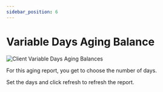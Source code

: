 ```yaml
---
sidebar_position: 6
---
```


# Variable Days Aging Balance

![Client Variable Days Aging Balances](/img/screenshots/variable_aging_balance.PNG) 

For this aging report, you get to choose the number of days.

Set the days and click refresh to refresh the report.
